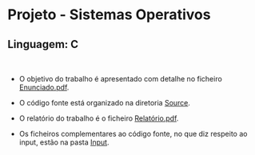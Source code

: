 # Projeto - Sistemas Operativos

## **Linguagem:** C

<br>

* O objetivo do trabalho é apresentado com detalhe no ficheiro [Enunciado.pdf](https://github.com/thomaspfresco/portfolioLEI/blob/main/%5BSO%5D%20Sistemas%20Operativos/Enunciado.pdf).

* O código fonte está organizado na diretoria [Source](https://github.com/thomaspfresco/portfolioLEI/tree/main/%5BSO%5D%20Sistemas%20Operativos/Source).

* O relatório do trabalho é o ficheiro [Relatório.pdf](https://github.com/thomaspfresco/portfolioLEI/blob/main/%5BSO%5D%20Sistemas%20Operativos/Relat%C3%B3rio.pdf). 

* Os ficheiros complementares ao código fonte, no que diz respeito ao input, estão na pasta [Input](https://github.com/thomaspfresco/portfolioLEI/tree/main/%5BSO%5D%20Sistemas%20Operativos/Input).